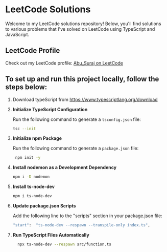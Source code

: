 # LeetCode Solutions

Welcome to my LeetCode solutions repository! Below, you'll find solutions to various problems that I've solved on LeetCode using TypeScript and JavaScript.

## LeetCode Profile

Check out my LeetCode profile: [Abu_Suraj on LeetCode](https://leetcode.com/Abu_Suraj/)

 ## To set up and run this project locally, follow the steps below:
1. Download typeScript from https://www.typescriptlang.org/download

2. **Initialize TypeScript Configuration**

   Run the following command to generate a `tsconfig.json` file:

   ```bash
   tsc --init
3. **Initialize npm Package**

   Run the following command to generate a `package.json` file:

   ```bash
    npm init -y
4. **Install nodemon as a Development Dependency**

  
   ```bash
   npm i -D nodemon
5. **Install ts-node-dev**
  

   ```bash
   npm i ts-node-dev

6. **Update package.json Scripts**

   Add the following line to the "scripts" section in your package.json file:

   ```bash
   "start":  "ts-node-dev --respawn --transpile-only index.ts",
7. **Run TypeScript Files Automatically**

 

   ```bash
     npx ts-node-dev --respawn src/function.ts

 
